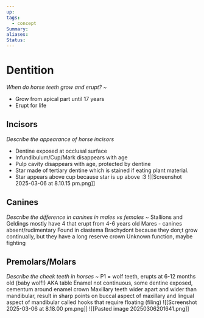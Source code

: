 ```yaml
---
up: 
tags:
  - concept
Summary: 
aliases: 
Status:
---
```

# Dentition
*When do horse teeth grow and erupt?*
~
- Grow from apical part until 17 years
- Erupt for life

## Incisors
*Describe the appearance of horse incisors*
- Dentine exposed at occlusal surface
- Infundibulum/Cup/Mark disappears with age
- Pulp cavity disappears with age, protected by dentine
- Star made of tertiary dentine which is stained if eating plant material. 
- Star appears above cup because star is up above :3
![[Screenshot 2025-03-06 at 8.10.15 pm.png]]

## Canines
*Describe the difference in canines in males vs females*
~
Stallions and Geldings mostly have 4 that erupt from 4-6 years old
Mares - canines absent/rudimentary
Found in diastema
Brachydont because they don;t grow continually, but they have a long reserve crown
Unknown function, maybe fighting

## Premolars/Molars
*Describe the cheek teeth in horses*
~
P1 = wolf teeth, erupts at 6-12 months old (baby wolf!)
AKA table
Enamel not continuous, some dentine exposed, cementum around enamel crown
Maxillary teeth wider apart and wider than mandibular, result in sharp points on buccal aspect of maxillary and lingual aspect of mandibular called hooks that require floating (filing)
![[Screenshot 2025-03-06 at 8.18.00 pm.png]]
![[Pasted image 20250306201641.png]]